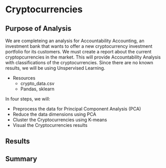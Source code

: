 # Cryptocurrencies

## Purpose of Analysis

We are completeing an analysis for Accountability Accounting, an investment bank that wants to offer a new cryptocurrency investment portfolio for its customers. We must create a report about the current cryptopcurrencies in the market. This will provide Accountability Analysis with classifications of the cryptocurrencies. Since there are no known results, we will be using Unspervised Learning. 

- Resources
  - crypto_data.csv
  - Pandas, sklearn

In four steps, we will:
  - Preprocess the data for Principal Component Analysis (PCA)
  - Reduce the data dimensions using PCA
  - Cluster the Cryptocurrencies using K-means
  - Visual the Cryptocurrencies results 

## Results

## Summary
